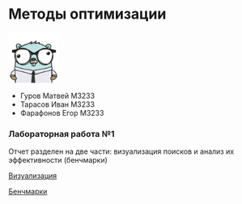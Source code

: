 # Методы оптимизации

<img src="https://github.com/Vaniog/metopt/blob/main/lab1/img/metopt-logo.png" width="100">

- Гуров Матвей M3233
- Тарасов Иван M3233
- Фарафонов Егор M3233

### Лабораторная работа №1

Отчет разделен на две части: визуализация поисков и анализ их эффективности (бенчмарки)

[Визуализация](/lab1/visualization.ipynb)

[Бенчмарки](/lab1/benchmarks.ipynb)

